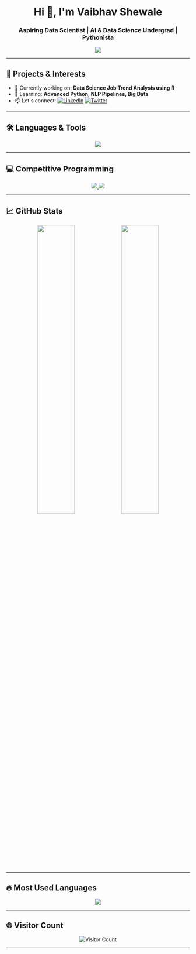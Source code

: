 <h1 align="center">Hi 👋, I'm Vaibhav Shewale</h1>
<h3 align="center">Aspiring Data Scientist | AI & Data Science Undergrad | Pythonista</h3>

<p align="center">
  <img src="https://readme-typing-svg.herokuapp.com/?lines=Passionate+about+AI+%26+Data+Science;Lifelong+Learner;Open+Source+Contributor;HackerRank+Python+Champion&center=true&width=500&height=50">
</p>

---

## 🚀 Projects & Interests

- 🔭 Currently working on: **Data Science Job Trend Analysis using R**
- 🌱 Learning: **Advanced Python, NLP Pipelines, Big Data**
- 📫 Let's connect: [![LinkedIn](https://img.shields.io/badge/LinkedIn-blue?style=flat&logo=linkedin)](https://www.linkedin.com/in/vaibhav-shewale01) [![Twitter](https://img.shields.io/badge/Twitter-1DA1F2?style=flat&logo=twitter&logoColor=white)](https://x.com/VladNoxAeterna)

---

## 🛠️ Languages & Tools

<p align="center">
  <img src="https://skillicons.dev/icons?i=python,r,java,html,css,bootstrap,vscode,git,github,linux,postgresql" />
</p>

---

## 💻 Competitive Programming

<p align="center">
  <a href="https://www.hackerrank.com/vaibhavshewale" target="_blank">
    <img src="https://img.shields.io/badge/HackerRank-2%20⭐-1ba94c?style=for-the-badge&logo=hackerrank&logoColor=white" />
  </a>
  <a href="https://leetcode.com/yourusername" target="_blank">
    <img src="https://img.shields.io/badge/LeetCode-Active-orange?style=for-the-badge&logo=leetcode" />
  </a>
</p>

---

## 📈 GitHub Stats

<p align="center">
  <img src="https://github-readme-stats.vercel.app/api?username=VaibhavShewale&show_icons=true&theme=radical" width="45%" />
  <img src="https://github-readme-streak-stats.herokuapp.com/?user=VaibhavShewale&theme=radical" width="45%" />
</p>

---

## 🔥 Most Used Languages

<p align="center">
  <img src="https://github-readme-stats.vercel.app/api/top-langs/?username=VaibhavShewale&layout=compact&theme=tokyonight" />
</p>

---

## 🌐 Visitor Count

<p align="center">
  <img src="https://profile-counter.glitch.me/vaibhavsss/count.svg" alt="Visitor Count" />
</p>

---
